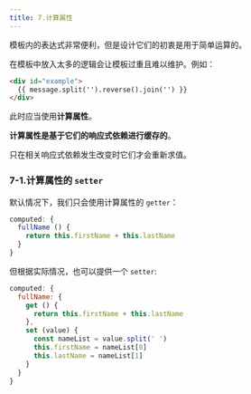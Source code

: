 ```yaml
---
title: 7.计算属性
---
```


模板内的表达式非常便利，但是设计它们的初衷是用于简单运算的。

在模板中放入太多的逻辑会让模板过重且难以维护。例如：

```html
<div id="example">
  {{ message.split('').reverse().join('') }}
</div>
```

此时应当使用**计算属性**。

**计算属性是基于它们的响应式依赖进行缓存的**。

只在相关响应式依赖发生改变时它们才会重新求值。

### 7-1.计算属性的 `setter`

默认情况下，我们只会使用计算属性的 `getter`：

```js
computed: {
  fullName () {
    return this.firstName + this.lastName
  }
}
```

但根据实际情况，也可以提供一个 `setter`:

```js
computed: {
  fullName: {
    get () {
      return this.firstName + this.lastName
    },
    set (value) {
      const nameList = value.split(' ')
      this.firstName = nameList[0]
      this.lastName = nameList[1]
    }
  }
}
```
